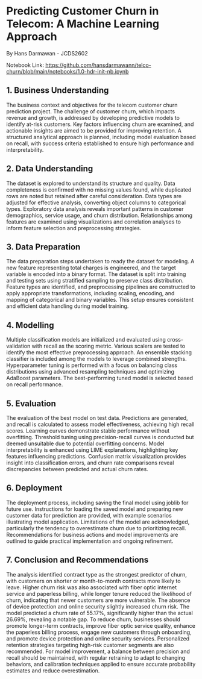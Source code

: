 # Predicting Customer Churn in Telecom: A Machine Learning Approach
By Hans Darmawan - JCDS2602

Notebook Link: https://github.com/hansdarmawann/telco-churn/blob/main/notebooks/1.0-hdr-init-nb.ipynb

## 1. Business Understanding
The business context and objectives for the telecom customer churn prediction project. The challenge of customer churn, which impacts revenue and growth, is addressed by developing predictive models to identify at-risk customers. Key factors influencing churn are examined, and actionable insights are aimed to be provided for improving retention. A structured analytical approach is planned, including model evaluation based on recall, with success criteria established to ensure high performance and interpretability.

## 2. Data Understanding
The dataset is explored to understand its structure and quality. Data completeness is confirmed with no missing values found, while duplicated rows are noted but retained after careful consideration. Data types are adjusted for effective analysis, converting object columns to categorical types. Exploratory data analysis reveals important patterns in customer demographics, service usage, and churn distribution. Relationships among features are examined using visualizations and correlation analyses to inform feature selection and preprocessing strategies.

## 3. Data Preparation
The data preparation steps undertaken to ready the dataset for modeling. A new feature representing total charges is engineered, and the target variable is encoded into a binary format. The dataset is split into training and testing sets using stratified sampling to preserve class distribution. Feature types are identified, and preprocessing pipelines are constructed to apply appropriate transformations, including scaling, encoding, and mapping of categorical and binary variables. This setup ensures consistent and efficient data handling during model training.

## 4. Modelling
Multiple classification models are initialized and evaluated using cross-validation with recall as the scoring metric. Various scalers are tested to identify the most effective preprocessing approach. An ensemble stacking classifier is included among the models to leverage combined strengths. Hyperparameter tuning is performed with a focus on balancing class distributions using advanced resampling techniques and optimizing AdaBoost parameters. The best-performing tuned model is selected based on recall performance.

## 5. Evaluation
The evaluation of the best model on test data. Predictions are generated, and recall is calculated to assess model effectiveness, achieving high recall scores. Learning curves demonstrate stable performance without overfitting. Threshold tuning using precision-recall curves is conducted but deemed unsuitable due to potential overfitting concerns. Model interpretability is enhanced using LIME explanations, highlighting key features influencing predictions. Confusion matrix visualization provides insight into classification errors, and churn rate comparisons reveal discrepancies between predicted and actual churn rates.

## 6. Deployment
The deployment process, including saving the final model using joblib for future use. Instructions for loading the saved model and preparing new customer data for prediction are provided, with example scenarios illustrating model application. Limitations of the model are acknowledged, particularly the tendency to overestimate churn due to prioritizing recall. Recommendations for business actions and model improvements are outlined to guide practical implementation and ongoing refinement.

## 7. Conclusion and Recommendations
The analysis identified contract type as the strongest predictor of churn, with customers on shorter or month-to-month contracts more likely to leave. Higher churn risk was also associated with fiber optic internet service and paperless billing, while longer tenure reduced the likelihood of churn, indicating that newer customers are more vulnerable. The absence of device protection and online security slightly increased churn risk. The model predicted a churn rate of 55.17%, significantly higher than the actual 26.69%, revealing a notable gap. To reduce churn, businesses should promote longer-term contracts, improve fiber optic service quality, enhance the paperless billing process, engage new customers through onboarding, and promote device protection and online security services. Personalized retention strategies targeting high-risk customer segments are also recommended. For model improvement, a balance between precision and recall should be maintained, with regular retraining to adapt to changing behaviors, and calibration techniques applied to ensure accurate probability estimates and reduce overestimation.
